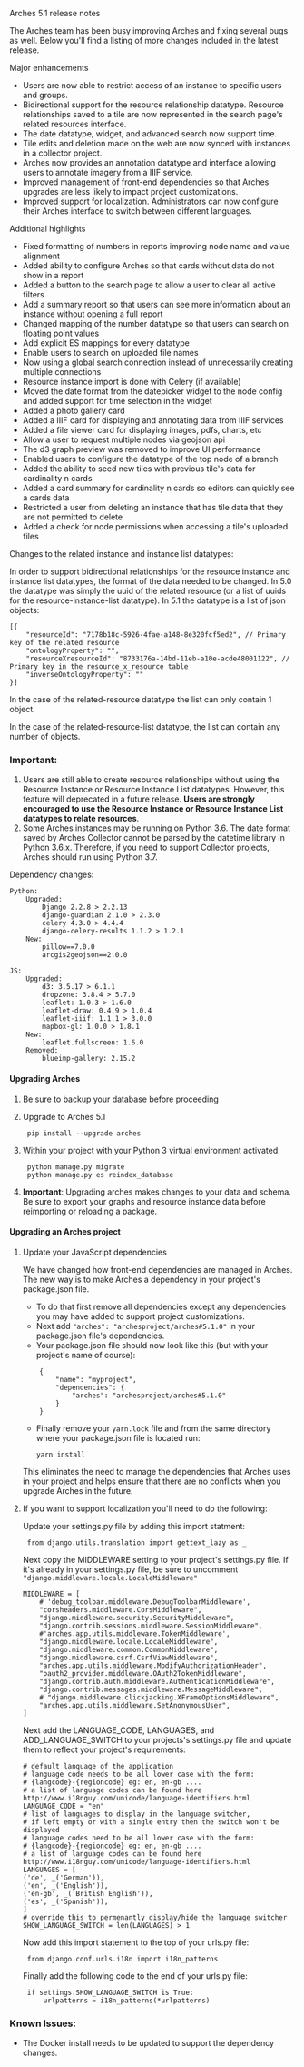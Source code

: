 Arches 5.1 release notes

The Arches team has been busy improving Arches and fixing several bugs as well.
Below you'll find a listing of more changes included in the latest release.

Major enhancements
- Users are now able to restrict access of an instance to specific users and groups.
- Bidirectional support for the resource relationship datatype. Resource relationships saved to a tile are now represented in the search page's related resources interface.
- The date datatype, widget, and advanced search now support time.
- Tile edits and deletion made on the web are now synced with instances in a collector project.
- Arches now provides an annotation datatype and interface allowing users to annotate imagery from a IIIF service.
- Improved management of front-end dependencies so that Arches upgrades are less likely to impact project customizations.
- Improved support for localization. Administrators can now configure their Arches interface to switch between different languages.
  
Additional highlights

- Fixed formatting of numbers in reports improving node name and value alignment
- Added ability to configure Arches so that cards without data do not show in a report
- Added a button to the search page to allow a user to clear all active filters
- Add a summary report so that users can see more information about an instance without opening a full report
- Changed mapping of the number datatype so that users can search on floating point values
- Add explicit ES mappings for every datatype
- Enable users to search on uploaded file names
- Now using a global search connection instead of unnecessarily creating multiple connections
- Resource instance import is done with Celery (if available)
- Moved the date format from the datepicker widget to the node config and added support for time selection in the widget
- Added a photo gallery card
- Added a IIIF card for displaying and annotating data from IIIF services
- Added a file viewer card for displaying images, pdfs, charts, etc
- Allow a user to request multiple nodes via geojson api
- The d3 graph preview was removed to improve UI performance
- Enabled users to configure the datatype of the top node of a branch
- Added the ability to seed new tiles with previous tile's data for cardinality n cards
- Added a card summary for cardinality n cards so editors can quickly see a cards data
- Restricted a user from deleting an instance that has tile data that they are not permitted to delete
- Added a check for node permissions when accessing a tile's uploaded files

Changes to the related instance and instance list datatypes:

In order to support bidirectional relationships for the resource instance and instance list datatypes, the format of the data needed to be changed. In 5.0 the datatype was
simply the uuid of the related resource (or a list of uuids for the resource-instance-list datatype). In 5.1 the datatype is a list of json objects:

```
[{
    "resourceId": "7178b18c-5926-4fae-a148-8e320fcf5ed2", // Primary key of the related resource
    "ontologyProperty": "",
    "resourceXresourceId": "8733176a-14bd-11eb-a10e-acde48001122", // Primary key in the resource_x_resource table
    "inverseOntologyProperty": ""
}]
```
In the case of the related-resource datatype the list can only contain 1 object.

In the case of the related-resource-list datatype, the list can contain any number of objects.

### Important:

1. Users are still able to create resource relationships without using the Resource Instance or Resource Instance List datatypes. However, this feature will deprecated in a future release. **Users are strongly encouraged to use the Resource Instance or Resource Instance List datatypes to relate resources**.
2. Some Arches instances may be running on Python 3.6. The date format saved by Arches Collector cannot be parsed by the datetime library in Python 3.6.x. Therefore, if you need to support Collector projects, Arches should run using Python 3.7. 


Dependency changes:
```
Python:
    Upgraded:
        Django 2.2.8 > 2.2.13
        django-guardian 2.1.0 > 2.3.0
        celery 4.3.0 > 4.4.4
        django-celery-results 1.1.2 > 1.2.1
    New:
        pillow==7.0.0
        arcgis2geojson==2.0.0

JS:
    Upgraded:
        d3: 3.5.17 > 6.1.1
        dropzone: 3.8.4 > 5.7.0
        leaflet: 1.0.3 > 1.6.0
        leaflet-draw: 0.4.9 > 1.0.4
        leaflet-iiif: 1.1.1 > 3.0.0
        mapbox-gl: 1.0.0 > 1.8.1
    New:
        leaflet.fullscreen: 1.6.0
    Removed:
        blueimp-gallery: 2.15.2
```


#### Upgrading Arches

1. Be sure to backup your database before proceeding

2. Upgrade to Arches 5.1

        pip install --upgrade arches

3. Within your project with your Python 3 virtual environment activated:

        python manage.py migrate
        python manage.py es reindex_database

4. **Important**: Upgrading arches makes changes to your data and schema. Be sure to export your graphs and resource instance data before reimporting or reloading a package.


#### Upgrading an Arches project


1. Update your JavaScript dependencies

    We have changed how front-end dependencies are managed in Arches. The new way is to make Arches a dependency in your project's package.json file.

    - To do that first remove all dependencies except any dependencies you may have added to support project customizations.
    - Next add `"arches": "archesproject/arches#5.1.0"` in your package.json file's dependencies. 
    - Your package.json file should now look like this (but with your project's name of course):

    ```
        {
            "name": "myproject",
            "dependencies": {
                "arches": "archesproject/arches#5.1.0"
            }
        }
    ```

    - Finally remove your `yarn.lock` file and from the same directory where your package.json file is located run:

        ```yarn install```

    This eliminates the need to manage the dependencies that Arches uses in your project and helps ensure that there are no conflicts when you upgrade Arches in the future.


2. If you want to support localization you'll need to do the following:

    Update your settings.py file by adding this import statment:

        from django.utils.translation import gettext_lazy as _

    Next copy the MIDDLEWARE setting to your project's settings.py file.  If it's already in your settings.py file, be sure to uncomment ```"django.middleware.locale.LocaleMiddleware"```

    ```
    MIDDLEWARE = [
        # 'debug_toolbar.middleware.DebugToolbarMiddleware',
        "corsheaders.middleware.CorsMiddleware",
        "django.middleware.security.SecurityMiddleware",
        "django.contrib.sessions.middleware.SessionMiddleware",
        #'arches.app.utils.middleware.TokenMiddleware',
        "django.middleware.locale.LocaleMiddleware",
        "django.middleware.common.CommonMiddleware",
        "django.middleware.csrf.CsrfViewMiddleware",
        "arches.app.utils.middleware.ModifyAuthorizationHeader",
        "oauth2_provider.middleware.OAuth2TokenMiddleware",
        "django.contrib.auth.middleware.AuthenticationMiddleware",
        "django.contrib.messages.middleware.MessageMiddleware",
        # "django.middleware.clickjacking.XFrameOptionsMiddleware",
        "arches.app.utils.middleware.SetAnonymousUser",
    ]
    ```

    Next add the LANGUAGE_CODE, LANGUAGES, and ADD_LANGUAGE_SWITCH to your projects's settings.py file and update them to reflect your project's requirements:

    ```
    # default language of the application
    # language code needs to be all lower case with the form:
    # {langcode}-{regioncode} eg: en, en-gb ....
    # a list of language codes can be found here http://www.i18nguy.com/unicode/language-identifiers.html
    LANGUAGE_CODE = "en"
    # list of languages to display in the language switcher, 
    # if left empty or with a single entry then the switch won't be displayed
    # language codes need to be all lower case with the form:
    # {langcode}-{regioncode} eg: en, en-gb ....
    # a list of language codes can be found here http://www.i18nguy.com/unicode/language-identifiers.html
    LANGUAGES = [
    ('de', _('German')),
    ('en', _('English')),
    ('en-gb', _('British English')),
    ('es', _('Spanish')),
    ]
    # override this to permenantly display/hide the language switcher
    SHOW_LANGUAGE_SWITCH = len(LANGUAGES) > 1
    ```

    Now add this import statement to the top of your urls.py file:

        from django.conf.urls.i18n import i18n_patterns
    
    Finally add the following code to the end of your urls.py file:

        if settings.SHOW_LANGUAGE_SWITCH is True:
            urlpatterns = i18n_patterns(*urlpatterns)


### Known Issues:
- The Docker install needs to be updated to support the dependency changes.